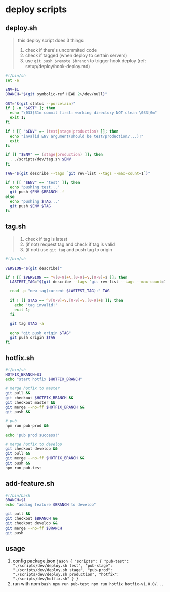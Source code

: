 # deploy scripts

## deploy.sh

> this deploy script does 3 things:
> 1. check if there's uncommited code
> 2. check if tagged (when deploy to certain servers)
> 3. use `git push $remote $branch` to trigger hook deploy (ref: setup/deploy/hook-deploy.md)

```bash
#!/bin/sh
set -e

ENV=$1
BRANCH="$(git symbolic-ref HEAD 2>/dev/null)"

GST="$(git status --porcelain)"
if [ -n "$GST" ]; then
  echo "\033[31m commit first: working directory NOT clean \033[0m"
  exit 1;
fi

if ! [[ "$ENV" =~ (test|stage|production) ]]; then
  echo "invalid ENV argument(should be test/production/...)!"
  exit
fi

if [[ "$ENV" =~ (stage|production) ]]; then
  . ./scripts/dev/tag.sh $ENV
fi

TAG="$(git describe --tags `git rev-list --tags --max-count=1`)"

if ! [[ "$ENV" == "test" ]]; then
  echo "pushing test..."
  git push $ENV $BRANCH -f
else
  echo "pushing $TAG..."
  git push $ENV $TAG
fi
```


## tag.sh

> 1. check if tag is latest
> 2. (if not) request tag and check if tag is valid
> 3. (if not) use `git tag` and push tag to origin

```bash
#!/bin/sh

VERSION="$(git describe)"

if ! [[ $VERSION =~ ^v[0-9]+\.[0-9]+\.[0-9]+$ ]]; then
  LASTEST_TAG="$(git describe --tags `git rev-list --tags --max-count=1`)"

  read -p "new tag(current $LASTEST_TAG):" TAG

  if ! [[ $TAG =~ ^v[0-9]+\.[0-9]+\.[0-9]+$ ]]; then
    echo 'tag invalid!'
    exit 1;
  fi

  git tag $TAG -a

  echo "git push origin $TAG"
  git push origin $TAG
fi
```

## hotfix.sh

```bash
#!/bin/sh
HOTFIX_BRANCH=$1
echo "start hotfix $HOTFIX_BRANCH"

# merge hotfix to master
git pull &&
git checkout $HOTFIX_BRANCH &&
git checkout master &&
git merge --no-ff $HOTFIX_BRANCH &&
git push &&

# pub
npm run pub-prod &&

echo 'pub prod success!'

# merge hotfix to develop
git checkout develop &&
git pull &&
git merge --no-ff $HOTFIX_BRANCH &&
git push &&
npm run pub-test
```

## add-feature.sh
```bash
#!/bin/bash
BRANCH=$1
echo "adding feature $BRANCH to develop"

git pull &&
git checkout $BRANCH &&
git checkout develop &&
git merge --no-ff $BRANCH
git push
```

## usage
  1. config package.json
    ```jason
    {
      "scripts": {
        "pub-test": "./scripts/dev/deploy.sh test",
        "pub-stage": "./scripts/dev/deploy.sh stage",
        "pub-prod": "./scripts/dev/deploy.sh production",
        "hotfix": "./scripts/dev/hotfix.sh"
      }
    }
    ```
  2. run with npm
    ```bash
    npm run pub-test
    npm run hotfix hotfix-v1.0.0/...
    ```

